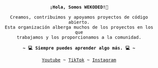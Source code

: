 <p align="center">
  <samp>
    <b>¡Hola, Somos WEKODED!👋</b>
    <br>
    <br>
    Creamos, contribuimos y apoyamos proyectos de código abierto.<br>
    Esta organización alberga muchos de los proyectos en los que<br>
    trabajamos y los proporcionamos a la comunidad.
    <br>
    <br>
    <b>~ 💻 Siempre puedes aprender algo más. 💻 ~</b>
    <br>
    <br>
    <a href="https://www.youtube.com/@wekoded">Youtube</a> ~ <a href="https://www.tiktok.com/@wekoded">TikTok</a> ~ <a href="https://www.instagram.com/wekoded">Instagram</a>
  </samp>
</p>
